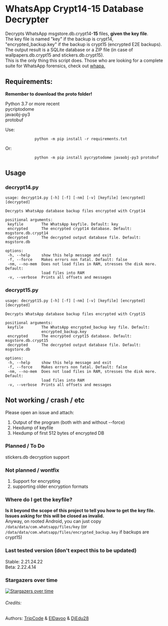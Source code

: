 # WhatsApp Crypt14-15 Database Decrypter
Decrypts WhatsApp msgstore.db.crypt14-**15** files, **given the key file**.  
The key file is named "key" if the backup is crypt14, 
"encrypted_backup.key" if the backup is crypt15 (encrypted E2E backups).  
The output result is a SQLite database or a ZIP file (in case of wallpapers.db.crypt15 and stickers.db.crypt15).  
This is the only thing this script does. Those who are looking for a complete suite for
WhatsApp forensics, check out [whapa.](https://github.com/B16f00t/whapa)

## Requirements:

**Remember to download the proto folder!**

Python 3.7 or more recent    
pycriptodome  
javaobj-py3  
protobuf  

Use:
 ```
              python -m pip install -r requirements.txt
 ```
  Or:
 ```
              python -m pip install pycryptodome javaobj-py3 protobuf
 ```

## Usage
### decrypt14.py
 ```
usage: decrypt14.py [-h] [-f] [-nm] [-v] [keyfile] [encrypted] [decrypted]

Decrypts WhatsApp database backup files encrypted with Crypt14

positional arguments:
  keyfile        The WhatsApp keyfile. Default: key
  encrypted      The encrypted crypt14 database. Default: msgstore.db.crypt14
  decrypted      The decrypted output database file. Default: msgstore.db

options:
  -h, --help     show this help message and exit
  -f, --force    Makes errors non fatal. Default: false
  -nm, --no-mem  Does not load files in RAM, stresses the disk more. Default:
                 load files into RAM
  -v, --verbose  Prints all offsets and messages

 ```  
### decrypt15.py
 ```
usage: decrypt15.py [-h] [-f] [-nm] [-v] [keyfile] [encrypted] [decrypted]

Decrypts WhatsApp database backup files encrypted with Crypt15

positional arguments:
  keyfile        The WhatsApp encrypted_backup key file. Default:
                 encrypted_backup.key
  encrypted      The encrypted crypt15 database. Default: msgstore.db.crypt15
  decrypted      The decrypted output database file. Default: msgstore.db

options:
  -h, --help     show this help message and exit
  -f, --force    Makes errors non fatal. Default: false
  -nm, --no-mem  Does not load files in RAM, stresses the disk more. Default:
                 load files into RAM
  -v, --verbose  Prints all offsets and messages

 ```  

## Not working / crash / etc

Please open an issue and attach:
1) Output of the program (both with and without --force)
2) Hexdump of keyfile
3) Hexdump of first 512 bytes of encrypted DB

### Planned / To Do

stickers.db decryption support  

### Not planned / wontfix

1) Support for encrypting
2) supporting older encryption formats

### Where do I get the keyfile?
**Is it beyond the scope of this project to tell you how to get the key file.  
Issues asking for this will be closed as invalid.**  
Anyway, on rooted Android, you can just copy 
`/data/data/com.whatsapp/files/key` 
(or `/data/data/com.whatsapp/files/encrypted_backup.key` if backups are crypt15)

### Last tested version (don't expect this to be updated)
Stable: 2.21.24.22  
Beta: 2.22.4.14


### Stargazers over time

[![Stargazers over time](https://starchart.cc/ElDavoo/WhatsApp-Crypt14-Decrypter.svg)](https://starchart.cc/ElDavoo/WhatsApp-Crypt14-Decrypter)


###### Credits:
 Authors: [TripCode](https://github.com/TripCode) & [ElDavoo](https://github.com/ElDavoo) & [DjEdu28](https://github.com/DjEdu28)
